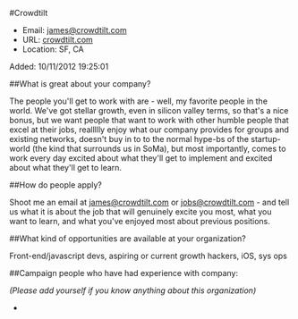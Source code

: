 
#Crowdtilt

* Email: [james@crowdtilt.com](mailto:james@crowdtilt.com)
* URL: [crowdtilt.com](crowdtilt.com)
* Location: SF, CA

Added: 10/11/2012 19:25:01

##What is great about your company?

The people you'll get to work with are - well, my favorite people in the world. We've got stellar growth, even in silicon valley terms, so that's a nice bonus, but we want people that want to work with other humble people that excel at their jobs, reallllly enjoy what our company provides for groups and existing networks, doesn't buy in to to the normal hype-bs of the startup-world (the kind that surrounds us in SoMa), but most importantly, comes to work every day excited about what they'll get to implement and excited about what they'll get to learn.

##How do people apply?

Shoot me an email at james@crowdtilt.com or jobs@crowdtilt.com - and tell us what it is about the job that will genuinely excite you most, what you want to learn, and what you've enjoyed most about previous positions.



##What kind of opportunities are available at your organization?

Front-end/javascript devs, aspiring or current growth hackers, iOS, sys ops

##Campaign people who have had experience with company:

*(Please add yourself if you know anything about this organization)*

* 


    